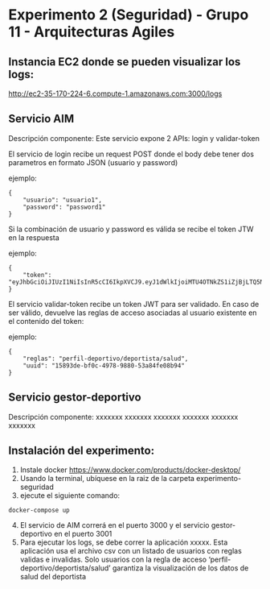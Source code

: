 Experimento 2 (Seguridad) - Grupo 11 - Arquitecturas Agiles
==========================

## Instancia EC2 donde se pueden visualizar los logs:
http://ec2-35-170-224-6.compute-1.amazonaws.com:3000/logs


## Servicio AIM
Descripción componente: Este servicio expone 2 APIs: login y validar-token

El servicio de login recibe un request POST donde el body debe tener dos parametros en formato JSON (usuario y password)

ejemplo:

```
{
    "usuario": "usuario1",
    "password": "password1"
}
```

Si la combinación de usuario y password es válida se recibe el token JTW en la respuesta

ejemplo:
```
{
    "token": "eyJhbGciOiJIUzI1NiIsInR5cCI6IkpXVCJ9.eyJ1dWlkIjoiMTU4OTNkZS1iZjBjLTQ5NzgtOTg4MC01M2E4NGZlMDhiOTQifQ.eGmAmQoGDr8Cf_WBKAtScUa5e7Y4gx9E24emidhb19U"
}
```

El servicio validar-token recibe un token JWT para ser validado. En caso de ser válido, devuelve las reglas de acceso asociadas al usuario existente en el contenido del token:

ejemplo:
```
{
    "reglas": "perfil-deportivo/deportista/salud",
    "uuid": "15893de-bf0c-4978-9880-53a84fe08b94"
}
```

## Servicio gestor-deportivo
Descripción componente: xxxxxxx
xxxxxxx
xxxxxxx
xxxxxxx
xxxxxxx
xxxxxxx

## Instalación del experimento:
1. Instale docker https://www.docker.com/products/docker-desktop/
2. Usando la terminal, ubíquese en la raiz de la carpeta experimento-seguridad
3. ejecute el siguiente comando:

```
docker-compose up
```

4. El servicio de AIM correrá en el puerto 3000 y el servicio gestor-deportivo en el puerto 3001
5. Para ejecutar los logs, se debe correr la aplicación xxxxx. Esta aplicación usa el archivo csv con un listado de usuarios con reglas validas e invalidas. Solo usuarios con la regla de acceso ‘perfil-deportivo/deportista/salud’ garantiza la visualización de los datos de salud del deportista
